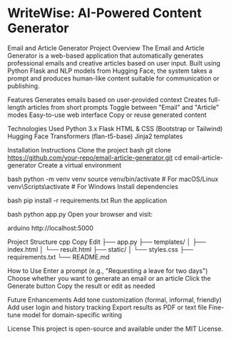 # WriteWise: AI-Powered Content Generator

Email and Article Generator
Project Overview
The Email and Article Generator is a web-based application that automatically generates professional emails and creative articles based on user input. Built using Python Flask and NLP models from Hugging Face, the system takes a prompt and produces human-like content suitable for communication or publishing.

Features
Generates emails based on user-provided context
Creates full-length articles from short prompts
Toggle between "Email" and "Article" modes
Easy-to-use web interface
Copy or reuse generated content

Technologies Used
Python 3.x
Flask
HTML & CSS (Bootstrap or Tailwind)
Hugging Face Transformers (flan-t5-base)
Jinja2 templates

Installation Instructions
Clone the project
bash
git clone https://github.com/your-repo/email-article-generator.git
cd email-article-generator
Create a virtual environment

bash
python -m venv venv
source venv/bin/activate  # For macOS/Linux
venv\Scripts\activate     # For Windows
Install dependencies

bash
pip install -r requirements.txt
Run the application

bash
python app.py
Open your browser and visit:

arduino
http://localhost:5000

Project Structure
cpp
Copy
Edit
├── app.py
├── templates/
│   ├── index.html
│   └── result.html
├── static/
│   └── styles.css
├── requirements.txt
└── README.md

How to Use
Enter a prompt (e.g., "Requesting a leave for two days")
Choose whether you want to generate an email or an article
Click the Generate button
Copy the result or edit as needed

Future Enhancements
Add tone customization (formal, informal, friendly)
Add user login and history tracking
Export results as PDF or text file
Fine-tune model for domain-specific writing

License
This project is open-source and available under the MIT License.
